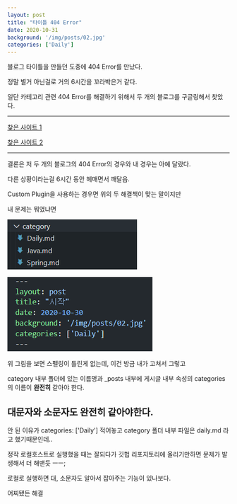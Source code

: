 ```yaml
---
layout: post
title: "타이틀 404 Error"
date: 2020-10-31
background: '/img/posts/02.jpg'
categories: ['Daily']
---
```




블로그 타이틀을 만들던 도중에 404 Error를 만났다.

정말 별거 아닌걸로 거의 6시간을 꼬라박은거 같다.



일단 카테고리 관련 404 Error를 해결하기 위해서 두 개의 블로그를 구글링해서 찾았다.

***
<a href="https://iamheesoo.github.io/blog/gitblog-sol-jekyll" target="_blink">찾은 사이트 1</a>

<a href="https://rainsound-k.github.io/jekyll-blog/2018/05/02/apply-custom-plugin.html" target="_blink">찾은 사이트 2</a>

***


결론은 저 두 개의 블로그의 404 Error의 경우와 내 경우는 아예 달랐다.

다른 상황이라는걸 6시간 동안 헤매면서 깨달음.


Custom Plugin을 사용하는 경우면 위의 두 해결책이 맞는 말이지만

내 문제는 뭐였냐면

![mistake1](/img/posts/mis1.PNG)

![mistake2](/img/posts/mis2.PNG)


위 그림을 보면 스펠링이 틀린게 없는데, 이건 방금 내가 고쳐서 그렇고

category 내부 폴더에 있는 이름명과 _posts 내부에 게시글 내부 속성의 categories의 이름이 __완전히__ 같아야 한다.

## 대문자와 소문자도 완전히 같아야한다. ##


안 된 이유가 categories: ['Daily'] 적어놓고 category 폴더 내부 파일은 daily.md 라고 했기때문인데..

정작 로컬호스트로 실행했을 
때는 잘되다가 깃헙 리포지토리에 올리기만하면 문제가 발생해서 더 
해맨듯 ㅡㅡ;

로컬로 실행하면 대, 소문자도 알아서 잡아주는 기능이 있나보다.

어찌됐든 해결


